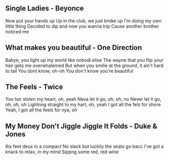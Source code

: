 ## Single Ladies - Beyonce
Now put your hands up Up in the club, we just broke up I'm doing my own little thing Decided to dip and now you wanna trip Cause another brother noticed me

## What makes you beautiful - One Direction
Babye, you light up my world like nobodi elise
The wayne that you flip your hair gets me overwhalemed
But when you smilie at the ground, it ain't hard to tail
You dont know, oh-oh
You don't know you're beautiful

## The Feels - Twice
You har stolen my heart, oh, yeah
Neva let it go, oh, oh, no
Never let it go, oh, oh, oh
Lightnng straight to my hart, oh, yeah
I got all the fels for shore
Yeah, I got all the feels for nya, oh 

## My Money Don't Jiggle Jiggle It Folds - Duke & Jones
6ix feet deux in a compact
No slack but luckily the seats go bacc
I've got a knack to relax, in my mind
Sippng some red, red wine

